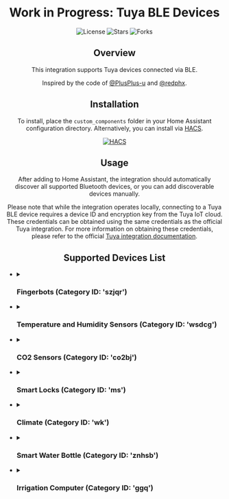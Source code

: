 <h1 align="center">Work in Progress: Tuya BLE Devices</h1>

<p align="center">
  <img src="https://img.shields.io/github/license/SupaHotMoj0/tuya_ble?style=flat-square" alt="License">
  <img src="https://img.shields.io/github/stars/SupaHotMoj0/tuya_ble?style=flat-square" alt="Stars">
  <img src="https://img.shields.io/github/forks/SupaHotMoj0/tuya_ble?style=flat-square" alt="Forks">
</p>

<h2 align="center">Overview</h2>

<p align="center">
  This integration supports Tuya devices connected via BLE.
</p>

<p align="center">
  Inspired by the code of <a href="https://github.com/PlusPlus-ua/ha_tuya_ble">@PlusPlus-u</a> and <a href="https://github.com/redphx/poc-tuya-ble-fingerbot">@redphx</a>.
</p>

<h2 align="center">Installation</h2>

<p align="center">
  To install, place the <code>custom_components</code> folder in your Home Assistant configuration directory. Alternatively, you can install via <a href="https://hacs.xyz/">HACS</a>.
</p>

<p align="center">
  <a href="https://my.home-assistant.io/redirect/hacs_repository/?owner=SupaHotMoj0&repository=tuya_ble&category=integration">
    <img src="https://my.home-assistant.io/badges/hacs_repository.svg" alt="HACS">
  </a>
</p>

<h2 align="center">Usage</h2>

<p align="center">
  After adding to Home Assistant, the integration should automatically discover all supported Bluetooth devices, or you can add discoverable devices manually.
</p>

<p align="center">
  Please note that while the integration operates locally, connecting to a Tuya BLE device requires a device ID and encryption key from the Tuya IoT cloud. These credentials can be obtained using the same credentials as the official Tuya integration. For more information on obtaining these credentials, please refer to the official <a href="https://www.home-assistant.io/integrations/tuya/">Tuya integration documentation</a>.
</p>

<h2 align="center">Supported Devices List</h2>

  <ul>
    <li>
      <details>
        <summary><h3>Fingerbots (Category ID: 'szjqr')</h3></summary>
        <ul>
          <li>Fingerbot (Product IDs: 'ltak7e1p', 'y6kttvd6', 'yrnk7mnn', 'nvr2rocq', 'bnt7wajf', 'rvdceqjh', '5xhbk964'): The original device, powered by a CR2 battery.</li>
          <li>Adaprox Fingerbot (Product ID: 'y6kttvd6'): Features a built-in battery with USB type C charging.</li>
          <li>Fingerbot Plus (Product IDs: 'blliqpsj', 'ndvkgsrm', 'yiihr7zh', 'neq16kgd'): Almost the same as the original, with a sensor button for manual control.</li>
          <li>CubeTouch 1s (Product ID: '3yqdo5yt'): Features a built-in battery with USB type C charging.</li>
          <li>CubeTouch II (Product ID: 'xhf790if'): Features a built-in battery with USB type C charging.</li>
        </ul>
        <p>All features are available in Home Assistant. Programming (series of actions) is implemented for the Fingerbot Plus. Exposed entities include 'Program' (switch), 'Repeat forever', 'Repeats count', 'Idle position', and 'Program' (text). The format of the program text is: 'position[/time];...' where the position is in percentages and optional time is in seconds (zero if missing).</p>
      </details>
    </li>
    <li>
      <details>
        <summary><h3>Temperature and Humidity Sensors (Category ID: 'wsdcg')</h3></summary>
        <ul>
          <li>Soil Moisture Sensor (Product ID: 'ojzlzzsw').</li>
        </ul>
      </details>
    </li>
    <li>
      <details>
        <summary><h3>CO2 Sensors (Category ID: 'co2bj')</h3></summary>
        <ul>
          <li>CO2 Detector (Product ID: '59s19z5m').</li>
        </ul>
      </details>
    </li>
    <li>
      <details>
        <summary><h3>Smart Locks (Category ID: 'ms')</h3></summary>
        <ul>
          <li>Smart Lock (Product IDs: 'ludzroix', 'isk2p555').</li>
        </ul>
      </details>
    </li>
    <li>
      <details>
        <summary><h3>Climate (Category ID: 'wk')</h3></summary>
        <ul>
          <li>Thermostatic Radiator Valve (Product IDs: 'drlajpqc', 'nhj2j7su').</li>
        </ul>
      </details>
    </li>
    <li>
      <details>
        <summary><h3>Smart Water Bottle (Category ID: 'znhsb')</h3></summary>
        <ul>
          <li>Smart Water Bottle (Product ID: 'cdlandip').</li>
        </ul>
      </details>
    </li>
    <li>
      <details>
        <summary><h3>Irrigation Computer (Category ID: 'ggq')</h3></summary>
        <ul>
          <li>Irrigation Computer (Product ID: '6pahkcau').</li>
        </ul>
      </details>
    </li>
  </ul>
</details>

